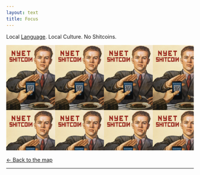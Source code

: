 ```yaml
---
layout: text 
title: Focus
---
```


Local [Language](/language). Local Culture. No Shitcoins.

![](/images/no-shitcoins.png)

[← Back to the map](/)

---
